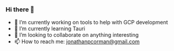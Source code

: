 ### Hi there 👋

- 🔭 I’m currently working on tools to help with GCP development
- 🌱 I’m currently learning Tauri
- 👯 I’m looking to collaborate on anything interesting
- 📫 How to reach me: jonathanpcorman@gmail.com
